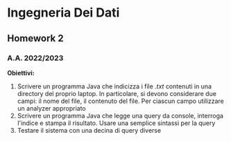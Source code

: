 # Ingegneria Dei Dati
## Homework 2
### A.A. 2022/2023

**Obiettivi:**
1. Scrivere un programma Java che indicizza i file *.txt* contenuti in una directory del proprio laptop. In particolare, si devono considerare due campi: il nome del file, il contenuto del file. Per ciascun campo utilizzare un analyzer appropriato
2. Scrivere un programma Java che legge una query da console, interroga l'indice e stampa il risultato. Usare una semplice sintassi per la query
3. Testare il sistema con una decina di query diverse

